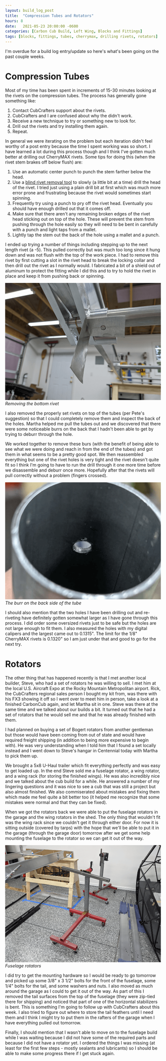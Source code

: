```yaml
---
layout: build_log_post
title:  "Compression Tubes and Rotators"
hours: 8
date:   2021-05-23 20:00:00 -0600
categories: [Carbon Cub Build, Left Wing, Blocks and Fittings]
tags: [blocks, fittings, tubes, cherrymax, drilling rivets, rotators]
---
```

I'm overdue for a build log entry/update so here's what's been going on the past couple weeks.

# Compression Tubes

Most of my time has been spent in increments of 15-30 minutes looking at the rivets on the compression tubes. The process has generally gone something like:

1. Contact CubCrafters support about the rivets.
2. CubCrafters and I are confused about why the didn't work.
3. Receive a new technique to try or something new to look for.
4. Drill out the rivets and try installing them again.
5. Repeat.

In general we were iterating on the problem but each iteration didn't feel worthy of a post entry because the time I spent working was so short. I have learned a lot during this process though and I think I've gotten much better at drilling out CherryMAX rivets. Some tips for doing this (when the rivet stem brakes off below flush) are:

1. Use an automatic center punch to punch the stem farther below the head.
2. Use a [blind rivet removal tool](https://aircraft-tool.com/shop/detail.aspx?id=1341S&AspxAutoDetectCookieSupport=1) to slowly (a little bit at a time) drill the head of the rivet. I tried just using a plain drill bit at first which was much more error prone and frustrating because the rivet would sometimes start spinning.
3. Frequently try using a punch to pry off the rivet head. Eventually you should have enough drilled out that it comes off.
4. Make sure that there aren't any remaining broken edges of the rivet head sticking out on top of the hole. These will prevent the stem from pushing through the hole easily so they will need to be bent in carefully with a punch and light taps from a mallet.
5. Lightly tap the stem out the back of the hole using a mallet and a punch.

I ended up trying a number of things including stepping up to the next length rivet (a -5). This pulled correctly but was much too long since it hung down and was not flush with the top of the work piece. I had to remove this rivet by first cutting a slot in the rivet head to break the locking collar and then drill out the rivet as I normally would. I fabricated a bit of a shield out of aluminum to protect the fitting while I did this and to try to hold the rivet in place and keep it from pushing back or spinning.

![Desktop View](/assets/img/posts/2021-05-23-compression-tubes-and-rotators/removing_rivet.png)
_Removing the bottom rivet_

I also removed the properly set rivets on top of the tubes (per Pete's suggestion) so that I could completely remove them and inspect the back of the holes. Martha helped me pull the tubes out and we discovered that there were some noticeable burrs on the back that I hadn't been able to get by trying to deburr through the hole.

We worked together to remove these burs (with the benefit of being able to see what we were doing and reach in from the end of the tubes) and got them in what seems to be a pretty good spot. We then reassembled everything but one of the rivet holes is very tight and the rivet doesn't quite fit so I think I'm going to have to run the drill through it one more time before we disassemble and deburr once more. Hopefully after that the rivets will pull correctly without a problem (fingers crossed).

![Desktop View](/assets/img/posts/2021-05-23-compression-tubes-and-rotators/burr_on_tube.png)
_The burr on the back side of the tube_

I should also mention that the two holes I have been drilling out and re-riveting have definitely gotten somewhat larger as I have gone through this process. I did order some oversized rivets just to be safe but the holes are not large enough to fit them. I also measured the holes with my digital calipers and the largest came out to 0.1315". The limit for the 1/8" CherryMAX rivets is 0.1320" so I am just under that and good to go for the next try.

# Rotators

The other thing that has happened recently is that I met another local builder, Steve, who had a set of rotators he was willing to sell. I met him at the local U.S. Aircraft Expo at the Rocky Mountain Metropolitan airport. Rick, the CubCrafters regional sales person I bought my kit from, was there with his FX3 showing it off so I went over to meet him in person, take a look at a finished CarbonCub again, and let Martha sit in one. Steve was there at the same time and we talked about our builds a bit. It turned out that he had a set of rotators that he would sell me and that he was already finished with them.

I had planned on buying a set of Bogert rotators from another gentleman but those would have been coming from out of state and would have required freight shipping (in addition to being more expensive to begin with). He was very understanding when I told him that I found a set locally instead and I went down to Steve's hangar in Centennial today with Martha to pick them up.

We brought a 5x8 U-Haul trailer which fit everything perfectly and was easy to get loaded up. In the end Steve sold me a fuselage rotator, a wing rotator, and a wing rack (for storing the finished wings). He was also incredibly nice and we talked about the cub build for a while. He answered a number of my lingering questions and it was nice to see a cub that was still a project but also almost finished. We also commiserated about mistakes and fixing them which made me feel quite a bit better too (it helped me recognize that some mistakes were normal and that they can be fixed).

When we got the rotators back we were able to put the fuselage rotators in the garage and the wing rotators in the shed. The only thing that wouldn't fit was the wing rack since we couldn't get it through either door. For now it is sitting outside (covered by tarps) with the hope that we'll be able to put it in the garage (through the garage door) tomorrow after we get some help mounting the fuselage to the rotator so we can get it out of the way.

![Desktop View](/assets/img/posts/2021-05-23-compression-tubes-and-rotators/fuselage_rotators.png)
_Fuselage rotators_

I did try to get the mounting hardware so I would be ready to go tomorrow and picked up some 3/8" x 3 1/2" bolts for the front of the fuselage, some 1/4" bolts for the tail, and some washers and nuts. I also moved as much around the garage as I could to get it out of the way. As part of this I removed the tail surfaces from the top of the fuselage (they were zip-tied there for shipping) and noticed that part of one of the horizontal stabilizers is bent. This is something I'm going to follow up with CubCrafters about this week. I also tried to figure out where to store the tail feathers until I need them and I think I might try to put them in the rafters of the garage when I have everything pulled out tomorrow.

Finally, I should mention that I wasn't able to move on to the fuselage build while I was waiting because I did not have some of the required parts and because I did not have a rotator yet. I ordered the things I was missing (at least for the first few steps - mostly sealants and lubricants) so I should be able to make some progress there if I get stuck again.